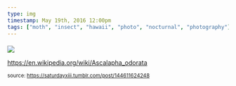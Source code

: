 ```yaml
---
type: img
timestamp: May 19th, 2016 12:00pm
tags: ["moth", "insect", "hawaii", "photo", "nocturnal", "photography"]
---
```

####
<img src="https://saturdayxiii.github.io/media/144611624248.jpg"/>
                                                                                          
<a href="https://en.wikipedia.org/wiki/Ascalapha_odorata" target="_blank">https://en.wikipedia.org/wiki/Ascalapha_odorata</a><br/>
 
                                    
                
                
                
                
                                
<small>source: https://saturdayxiii.tumblr.com/post/144611624248</small>